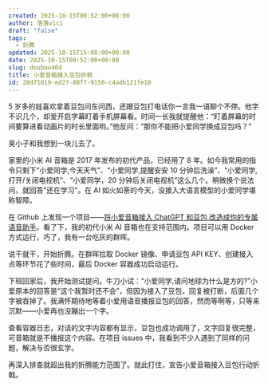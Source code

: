 ```yaml
---
created: 2025-10-15T00:52:00+00:00
author: 落落vici
draft: "false"
tags:
  - 折腾
updated: 2025-10-15T15:08:00+00:00
date: 2025-10-15T00:52:00+00:00
slug: doubao404
title: 小爱音箱接入豆包折戟
id: 28d71019-ed27-80f7-9150-c4adb121fe10
---
```


5 岁多的娃喜欢拿着豆包问东问西，还跟豆包打电话你一言我一语聊个不停。他字不识几个，却爱开启字幕盯着手机屏幕看。时间一长我就提醒他：“盯着屏幕的时间要算进看动画片的时长里面哟。”他反问：“那你不能把小爱同学换成豆包吗？”

臭小子和我想到一块儿去了。

家里的小米 AI 音箱是 2017 年发布的初代产品，已经用了 8 年。如今我常用的指令只剩下“小爱同学,今天天气”、“小爱同学,提醒安安 10 分钟后洗澡”、“小爱同学,打开/关闭电视机”、“小爱同学，20 分钟后关闭电视机”这么几个。稍微换个说法问，就回答"还在学习"。在 AI 如火如荼的今天，没接入大语言模型的小爱同学堪称智障。

在 Github 上发现一个项目——[将小爱音箱接入 ChatGPT 和豆包,改造成你的专属语音助手](!--childPlaceholder--)。看了下，我的初代小米 AI 音箱也在支持范围内。项目可以用 Docker 方式运行，巧了，我有一台吃灰的群晖。

说干就干，开始折腾。在群晖拉取 Docker 镜像、申请豆包 API KEY、创建接入点等环节花了些时间，最后 Docker 容器成功启动运行。

下班回家后，我开始测试提问。牛刀小试：“小爱同学,请问地球为什么是方的?”小爱原本的回答是“这个我暂时还不会”，但因为接入了豆包，回复被打断，后面几个字被吞掉了。我满怀期待地等着小爱用语音播报豆包的回答，然而等啊等，只等来沉默——小爱再也没蹦出一个字。

查看容器日志，对话的文字内容都有显示，豆包也成功调用了，文字回复很完整，可音箱就是不播报这个内容。在项目 issues 中，我看到不少人遇到了同样的问题，解决与否很玄学。

再深入排查就超出我的折腾能力范围了。就此打住，宣告小爱音箱接入豆包行动折戟。
